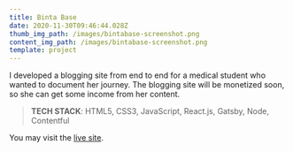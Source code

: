 ```yaml
---
title: Binta Base
date: 2020-11-30T09:46:44.028Z
thumb_img_path: /images/bintabase-screenshot.png
content_img_path: /images/bintabase-screenshot.png
template: project
---
```

I developed a blogging site from end to end for a medical student who wanted to document her journey. The blogging site will be monetized soon, so she can get some income from her content.

> **TECH STACK**: HTML5, CSS3, JavaScript, React.js, Gatsby, Node, Contentful

You may visit the [live site](https://bintabase.netlify.app/).